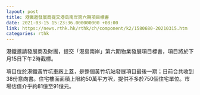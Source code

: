 ```yaml
---
layout: post
title: 港鐵邀發展商提交港島南岸第六期項目標書
date: 2021-03-15 15:23:36.000000000 +08:00
link: https://news.rthk.hk/rthk/ch/component/k2/1580680-20210315.htm
categories: rthk
---
```


港鐵邀請發展商及財團，提交「港島南岸」第六期物業發展項目標書，項目將於下月15日下午2時截標。

項目位於港鐵黃竹坑車廠上蓋，是整個黃竹坑站發展項目最後一期；日前合共收到38份意向書。住宅樓面面積上限約50萬平方呎，提供不多於750個住宅單位。市場估值介乎約81億至91億元。
